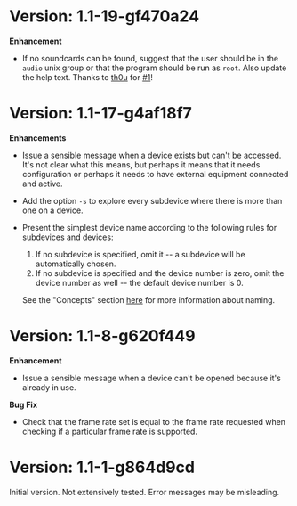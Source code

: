 Version: 1.1-19-gf470a24
====
**Enhancement**
* If no soundcards can be found, suggest that the user should be in the `audio` unix group or that the program should be run as `root`.
Also update the help text. Thanks to [th0u](https://github.com/th0u) for [#1](https://github.com/mikebrady/sps-alsa-explore/issues/1)!

Version: 1.1-17-g4af18f7
====
**Enhancements**
* Issue a sensible message when a device exists but can't be accessed. It's not clear what this means, but perhaps it means that it needs configuration or perhaps it needs to have external equipment connected and active.
* Add the option `-s` to explore every subdevice where there is more than one on a device.
* Present the simplest device name according to the following rules for subdevices and devices:

  1. If no subdevice is specified, omit it -- a subdevice will be automatically chosen.
  2. If no subdevice is specified and the device number is zero, omit the device number as well -- the default device number is 0.

   See the "Concepts" section [here](https://en.wikipedia.org/wiki/Advanced_Linux_Sound_Architecture) for more information about naming.

Version: 1.1-8-g620f449
====
**Enhancement**
* Issue a sensible message when a device can't be opened because it's already in use.

**Bug Fix**
* Check that the frame rate set is equal to the frame rate requested when checking if a particular frame rate is supported.

Version: 1.1-1-g864d9cd
====
Initial version. Not extensively tested. Error messages may be misleading.
